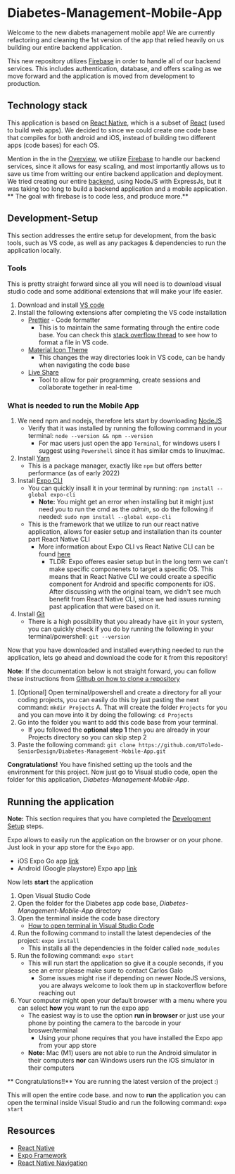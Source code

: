 # Diabetes-Management-Mobile-App

Welcome to the new diabets management mobile app! We are currently refactoring and cleaning the 1st version of the app that relied heavily on us building
our entire backend application.

This new repository utilizes [Firebase](https://firebase.google.com/) in order to handle all of our backend services.
This includes authentication, database, and offers scaling as we move forward and the application is moved from development to production.

## Technology stack
This application is based on [React Native](https://reactnative.dev/), which is a subset of [React](https://reactjs.org/) (used to build web apps). We decided to
since we could create one code base that compiles for both android and iOS, instead of building two different apps (code bases) for each OS. 

Mention in the in the [Overview](#Diabetes-Management-Mobile-App), we utilize [Firebase](https://firebase.google.com/) to handle our backend services, 
since it allows for easy scaling, and most importantly allows us to save us time from writting our entire backend application and deployment. 
We tried creating our entire [backend](https://github.com/UToledo-SeniorDesign/DiabetesApp-Backend), using NodeJS 
with ExpressJs, but it was taking too long to build a backend application and a mobile application. 
** The goal with firebase is to code less, and produce more.**

## Development-Setup
This section addresses the entire setup for development, from the basic tools, such as VS code, as well as any packages & dependencies to run the application 
locally.
### Tools
This is pretty straight forward since all you will need is to download visual studio code and some additional extensions that will make your life easier.
1. Download and install [VS code](https://code.visualstudio.com/)
2. Install the following extensions after completing the VS code installation
    - [Prettier](https://marketplace.visualstudio.com/items?itemName=esbenp.prettier-vscode) - Code formatter
        - This is to maintain the same formating through the entire code base. You can check this 
         [stack overflow thread](https://stackoverflow.com/questions/29973357/how-do-you-format-code-in-visual-studio-code-vscode)
         to see how to format a file in VS code.
    - [Material Icon Theme](https://marketplace.visualstudio.com/items?itemName=PKief.material-icon-theme)
        - This changes the way directories look in VS code, can be handy when navigating the code base
    - [Live Share](https://marketplace.visualstudio.com/items?itemName=MS-vsliveshare.vsliveshare)
        - Tool to allow for pair programming, create sessions and collaborate together in real-time
        
### What is needed to run the Mobile App
1. We need npm and nodejs, therefore lets start by downloading [NodeJS](https://nodejs.org/en/)
    - Verify that it was installed by running the following command in your terminal:
    `node --version && npm --version`
        - For mac users just open the app `Terminal`, for windows users I suggest using `Powershell` since it has similar cmds to linux/mac.
2. Install [Yarn](https://classic.yarnpkg.com/lang/en/docs/install/#mac-stable)
    - This is a package manager, exactly like `npm` but offers better performance (as of early 2022)
3. Install [Expo CLI](https://docs.expo.dev/get-started/installation/)
    - You can quickly insall it in your terminal by running: `npm install --global expo-cli`
        - **Note:** You might get an error when installing but it might just need you to run the cmd as the *admin*, so do the 
        following if needed: `sudo npm install --global expo-cli`
    - This is the framework that we utilize to run our react native application, allows for easier setup and installation than its counter part React Native CLI
         - More information about Expo CLI vs React Native CLI can be found 
         [here](https://levelup.gitconnected.com/react-native-cli-vs-expo-cli-which-one-do-i-choose-bdf02ea457bf)
             - TLDR: Expo offeres easier setup but in the long term we can't make specific componenets to target a specific OS. This means that in React Native
             CLI we could create a specific component for Android and specific components for iOS. After discussing with the original team, we didn't see much
             benefit from React Native CLI, since we had issues running past application that were based on it.
4. Install [Git](https://git-scm.com/downloads)
    - There is a high possibility that you already have `git` in your system, you can quickly check if you do by running the following in your terminal/powershell:
    `git --version`

Now that you have downloaded and installed everything needed to run the application, lets go ahead and download the code for it from this repository!

**Note:** If the documentation below is not straight forward, you can follow these instructions from 
[Github on how to clone a repository](https://docs.github.com/en/repositories/creating-and-managing-repositories/cloning-a-repository)


1. [Optional] Open terminal/powershell and create a directory for all your coding projects, you can easily do this by just pasting the next command:
`mkdir Projects`
    A. That will create the folder `Projects` for you and you can move into it by doing the following: `cd Projects`
2. Go into the folder you want to add this code base from your terminal.
    - If you followed the **optional step 1** then you are already in your Projects directory so you can skip step 2
3. Paste the following command: `git clone https://github.com/UToledo-SeniorDesign/Diabetes-Management-Mobile-App.git`

**Congratulations!** You have finished setting up the tools and the environment for this project. Now just go to Visual studio code, open the folder for
this application, *Diabetes-Management-Mobile-App*. 

## Running the application

**Note:** This section requires that you have completed the [Development Setup](#Development-Setup) steps.

Expo allows to easily run the application on the browser or on your phone. Just look in your app store for the `Expo` app.
- iOS Expo Go app [link](https://apps.apple.com/us/app/expo-go/id982107779)
- Android (Google playstore) Expo app [link](https://play.google.com/store/apps/details?id=host.exp.exponent&hl=en_US&gl=US)

Now lets **start** the application
1. Open Visual Studio Code
2. Open the folder for the Diabetes app code base, *Diabetes-Management-Mobile-App* directory
3. Open the terminal inside the code base directory
    - [How to open terminal in Visual Studio Code](https://code.visualstudio.com/docs/editor/integrated-terminal)
4. Run the following command to install the latest dependecies of the project: `expo install`
    - This installs all the dependencies in the folder called `node_modules`
5. Run the following command: `expo start`
    - This will run start the application so give it a couple seconds, if you see an error please make sure to contact Carlos Galo
        - Some issues might rise if depending on newer NodeJS versions, you are always welcome to look them up in stackoverflow before reaching out
6. Your computer might open your default browser with a menu where you can select **how** you want to run the expo app
    - The easiest way is to use the option **run in browser** or just use your phone by pointing the camera to the barcode in your broswer/terminal
        - Using your phone requires that you have installed the Expo app from your app store
    - **Note:** Mac (M1) users are not able to run the Android simulator in their computers **nor** can Windows users run the iOS simulator in their computers

** Congratulations!!** You are running the latest version of the project :) 

This will open the entire code base. and now to **run** the application you can open the terminal inside Visual
Studio and run the following command: `expo start`


## Resources
- [React Native](https://reactnative.dev/)
- [Expo Framework](https://docs.expo.dev/)
- [React Native Navigation](https://reactnavigation.org/)
